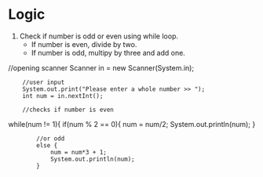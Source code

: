 # Logic 

1. Check if number is odd or even using while loop.
    - If number is even, divide by two.
    - If number is odd, multipy by three and add one.


//opening scanner
        Scanner in = new Scanner(System.in);

        //user input
        System.out.print("Please enter a whole number >> ");
        int num = in.nextInt();

        //checks if number is even

  while(num != 1){
            if(num % 2 == 0){
                num = num/2;
                System.out.println(num);
            }

            //or odd
            else {
                num = num*3 + 1;
                System.out.println(num);
            }